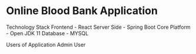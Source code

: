 # Online Blood Bank Application

Technology Stack
  Frontend - React
  Server Side - Spring Boot
  Core Platform - Open JDK 11
  Database - MYSQL
  
Users of Application
  Admin
  User

